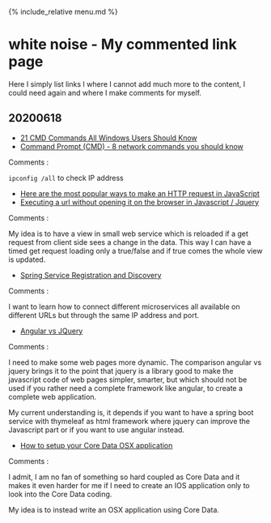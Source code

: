 {% include_relative menu.md %}

# white noise - My commented link page

Here I simply list links I where I cannot add much more to the content, I could need again and where I make comments for myself.

## 20200618

* [21 CMD Commands All Windows Users Should Know](https://helpdeskgeek.com/help-desk/21-cmd-commands-all-windows-users-should-know/#)<br>
* [Command Prompt (CMD) - 8 network commands you should know](https://www.digitalcitizen.life/command-prompt-advanced-networking-commands)

Comments :

`ipconfig /all` to check IP address

* [Here are the most popular ways to make an HTTP request in JavaScript](https://www.freecodecamp.org/news/here-is-the-most-popular-ways-to-make-an-http-request-in-javascript-954ce8c95aaa/)<br>
* [Executing a url without opening it on the browser in Javascript / Jquery](https://stackoverflow.com/questions/47881606/executing-a-url-without-opening-it-on-the-browser-in-javascript-jquery/47881934)

Comments :

My idea is to have a view in small web service which is reloaded if a get request from client side sees a change in the data. This way I can have a timed get request loading only a true/false and if true comes the whole view is updated.

* [Spring Service Registration and Discovery](https://spring.io/guides/gs/service-registration-and-discovery/)

Comments :

I want to learn how to connect different microservices all available on different URLs but through the same IP address and port.

* [Angular vs JQuery](https://www.educba.com/angular-vs-jquery/)

Comments :

I need to make some web pages more dynamic. The comparison angular vs jquery brings it to the point that jquery is a library good to make the javascript code of web pages simpler, smarter, but which should not be used if you rather need a complete framework like angular, to create a complete web application.

My current understanding is, it depends if you want to have a spring boot service with thymeleaf as html framework where jquery can improve the Javascript part or if you want to use angular instead.

* [How to setup your Core Data OSX application](https://dev.mikamai.com/2015/07/01/how-to-setup-your-core-data-osx-application/)

Comments :

I admit, I am no fan of something so hard coupled as Core Data and it makes it even harder for me if I need to create an IOS application only to look into the Core Data coding.

My idea is to instead write an OSX application using Core Data.

